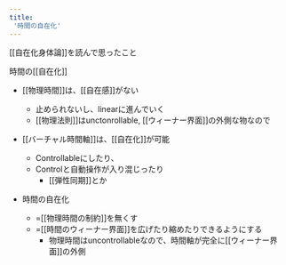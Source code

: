 ```yaml
---
title:
 '時間の自在化'
---
```


[[自在化身体論]]を読んで思ったこと

時間の[[自在化]]
- [[物理時間]]は、[[自在感]]がない
    - 止められないし、linearに進んでいく
    - [[物理法則]]はunctonrollable, [[ウィーナー界面]]の外側な物なので

- [[バーチャル時間軸]]は、[[自在化]]が可能
    - Controllableにしたり、
    - Controlと自動操作が入り混じったり
        - [[弾性同期]]とか

- 時間の自在化
    - =[[物理時間の制約]]を無くす
    - =[[時間のウィーナー界面]]を広げたり縮めたりできるようにする
        - 物理時間はuncontrollableなので、時間軸が完全に[[ウィーナー界面]]の外側